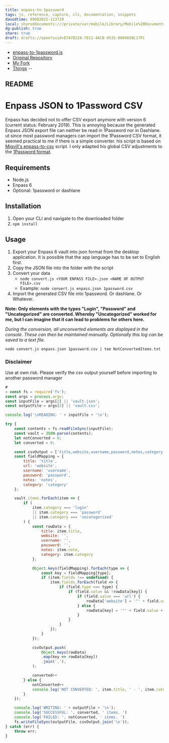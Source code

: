 ```yaml
---
title: enpass-to-1password
tags: js, reference, capture, cli, documentation, snippets
davodtime: 09082022-113719
local: shareddocuments:///private/var/mobile/Library/Mobile%20Documents/iCloud~md~obsidian/Documents/OBSHIDDIAN/drafts/E747B224-7611-4ACB-9535-0904030C17FC.md
dg-publish: true
share: true
draft: drafts://open?uuid=E747B224-7611-4ACB-9535-0904030C17FC
---
```



- [enpass-to-1password.js](https://raw.githubusercontent.com/extratone/enpass-to-1password/master/convert.js)
- [Original Repository](https://github.com/heroheman/enpass-to-1password/blob/master/README.md)
- [My Fork](https://github.com/extratone/enpass-to-1password)
- [Things](things:///show?id=Q7uiJb9G43of8f1A9Hn5EE)
--

## README
# Enpass JSON to 1Password CSV
Enpass has decided not to offer CSV export anymore with version 6 (current status: February 2019). This is annoying because the generated Enpass JSON export file can neither be read in 1Password nor in Dashlane. 
ut since most password managers can import the 1Password CSV format, it seemed practical to me if there is a simple converter.
his script is based on [Migvill's enpass-to-csv](https://github.com/migvill/enpass-to-csv) script. I only adapted his global CSV adjustments to the [1Password format](https://support.1password.com/create-csv-files/). 
## Requirements
- Node.js
- Enpass 6
- Optional: 1password or dashlane

## Installation
1. Open your CLI and navigate to the downloaded folder
2. `npm install`

## Usage
1. Export your Enpass 6 vault into json format from the desktop application. It is possible that the app language has to be set to English first. 
2. Copy the JSON file into the folder with the script
3. Convert your data
    - `node convert.js <YOUR ENPASS FILE>.json <NAME OF OUTPUT FILE>.csv`
    - Example: `node convert.js enpass.json 1password.csv`
4. Import the generated CSV file into 1password. Or dashlane. Or Whatever.

**Note: Only elements with the types "Login", "Password" and "Uncategorized" are converted. Whereby "Uncategorized" worked for me, but I can imagine that it can lead to problems for others here.**

*During the conversion, all unconverted elements are displayed in the console. These can then be maintained manually. 
Optionally this log can be saved to a text file.*

`node convert.js enpass.json 1password.csv | tee NotConvertedItems.txt`

### Disclaimer
Use at own risk. Please verify the csv output yourself before importing to another password manager

```js
# 
> const fs = require('fs');
const args = process.argv;
const inputFile = args[2] || 'vault.json';
const outputFile = args[3] || 'vault.csv';

console.log('\nREADING: ' + inputFile + '\n');

try {
    const contents = fs.readFileSync(inputFile);
    const vault = JSON.parse(contents);
    let notConverted = 0;
    let converted = 0;

    const csvOutput = ['title,website,username,password,notes,category'];
    const fieldMapping = {
        title: 'title',
        url: 'website',
        username: 'username',
        password: 'password',
        notes: 'notes',
        category: 'category'
    };

    vault.items.forEach(item => {
        if (
            item.category === 'login'
            || item.category === 'password'
            || item.category === 'uncategorized'
        ) {
            const rowData = {
                title: item.title,
                website: '',
                username: '',
                password: '',
                notes: item.note,
                category: item.category
            };

            Object.keys(fieldMapping).forEach(type => {
                const key = fieldMapping[type];
                if (item.fields !== undefined) {
                    item.fields.forEach(field => {
                        if (field.type === type) {
                            if (field.value && !rowData[key]) {
                                if (field.value === 'url') {
                                    rowData['website'] = '"' + field.value + '"'; 
                                } else {
                                    rowData[key] = '"' + field.value + '"';
                                }
                            }
                        }
                    });
                } 
            });

            csvOutput.push(
                Object.keys(rowData)
                .map(key => rowData[key])
                .join(','),
            );

            converted++
        } else {
            notConverted++
            console.log('NOT CONVERTED: ', item.title, ' - ', item.category)
        }
    });

    console.log('WRITING: ' + outputFile + '\n');
    console.log('SUCCESSFUL: ', converted, ' items. ')
    console.log('FAILED: ', notConverted, ' items. ')
    fs.writeFileSync(outputFile, csvOutput.join('\n'));
} catch (err) {
    throw err;
}
```